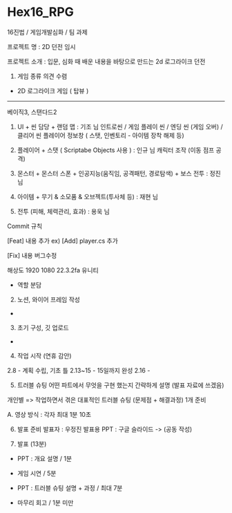 # Hex16_RPG
 16진법 / 게임개발심화 / 팀 과제


프로젝트 명 : 2D 던전 임시

프로젝트 소개 : 입문, 심화 때 배운 내용을 바탕으로 만드는 2d 로그라이크 던전





1. 게임 종류 의견 수렴 

- 2D 로그라이크 게임 ( 탑뷰 )

---
베이직3, 스탠다드2


1. UI + 씬 담당 + 랜덤 맵 : 기조 님
인트로씬 / 게임 플레이 씬 /  엔딩 씬 (게임 오버) / 클리어 씬
플레이어 정보창 ( 스탯, 인벤토리 - 아이템 장착 해제 등)

2. 플레이어 + 스탯  ( Scriptabe Objects 사용 ) : 인규 님
캐릭터 조작 (이동 점프 공격)  

3. 몬스터 + 몬스터 스폰 + 인공지능(움직임, 공격패턴, 경로탐색) + 보스 전투 : 정진 님

4. 아이템 + 무기 & 소모품 & 오브젝트(투사체 등) : 재현 님

5. 전투 (피해, 체력관리, 효과) : 용욱 님




Commit 규칙

[Feat] 내용 추가           ex) [Add] player.cs 추가

[Fix] 내용 버그수정


해상도 1920 1080
22.3.2fa 유니티




- 역할 분담


2. 노션, 와이어 프레임 작성
- 

3. 초기 구성, 깃 업로드
- 


4. 작업 시작 (연휴 감안)

2.8          - 계획 수립, 기초 틀
2.13~15      - 15일까지 완성
2.16         - 



5. 트러블 슈팅
어떤 파트에서 무엇을 구현 했는지 간략하게 설명
(발표 자료에 쓰겠음) 

개인별 => 작업하면서 겪은 대표적인 트러블 슈팅 (문제점 + 해결과정) 1개 준비

A. 영상 방식 : 각자 최대 1분 10초



6. 발표 준비 
발표자 : 우정진
발표용 PPT : 구글 슬라이드 -> (공동 작성)



7. 발표  (13분)

- PPT : 개요 설명 / 1분

- 게임 시연  / 5분
 
- PPT  : 트러블 슈팅 설명 + 과정  / 최대 7분

- 마무리 회고 / 1분 미만
